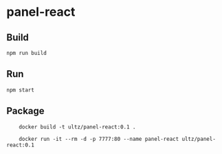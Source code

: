 # panel-react

## Build

```
npm run build
```

## Run

```
npm start
```

## Package

        docker build -t ultz/panel-react:0.1 .

        docker run -it --rm -d -p 7777:80 --name panel-react ultz/panel-react:0.1